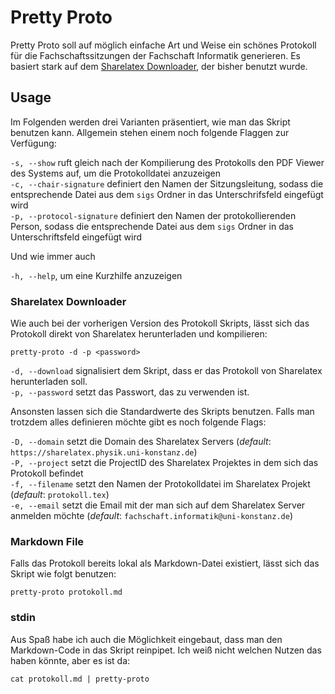 # Pretty Proto
Pretty Proto soll auf möglich einfache Art und Weise ein schönes Protokoll für die Fachschaftssitzungen der Fachschaft Informatik generieren. Es basiert stark auf dem [Sharelatex Downloader](https://gitlab.inf.uni-konstanz.de/dominik.fidas/sharelatex-downloader), der bisher benutzt wurde.

## Usage
Im Folgenden werden drei Varianten präsentiert, wie man das Skript benutzen kann. Allgemein stehen einem noch folgende Flaggen zur Verfügung:

`-s, --show` ruft gleich nach der Kompilierung des Protokolls den PDF Viewer des Systems auf, um die Protokolldatei anzuzeigen  
`-c, --chair-signature` definiert den Namen der Sitzungsleitung, sodass die entsprechende Datei aus dem `sigs` Ordner in das Unterschrifsfeld eingefügt wird  
`-p, --protocol-signature` definiert den Namen der protokollierenden Person, sodass die entsprechende Datei aus dem `sigs` Ordner in das Unterschriftsfeld eingefügt wird

Und wie immer auch

`-h, --help`, um eine Kurzhilfe anzuzeigen

### Sharelatex Downloader
Wie auch bei der vorherigen Version des Protokoll Skripts, lässt sich das Protokoll direkt von Sharelatex herunterladen und kompilieren:

```pretty-proto -d -p <password>```

`-d, --download` signalisiert dem Skript, dass er das Protokoll von Sharelatex herunterladen soll.  
`-p, --password` setzt das Passwort, das zu verwenden ist.  

Ansonsten lassen sich die Standardwerte des Skripts benutzen. Falls man trotzdem alles definieren möchte gibt es noch folgende Flags:

`-D, --domain` setzt die Domain des Sharelatex Servers (*default*: `https://sharelatex.physik.uni-konstanz.de`)  
`-P, --project` setzt die ProjectID des Sharelatex Projektes in dem sich das Protokoll befindet  
`-f, --filename` setzt den Namen der Protokolldatei im Sharelatex Projekt (*default*: `protokoll.tex`)  
`-e, --email` setzt die Email mit der man sich auf dem Sharelatex Server anmelden möchte (*default*: `fachschaft.informatik@uni-konstanz.de`)  

### Markdown File
Falls das Protokoll bereits lokal als Markdown-Datei existiert, lässt sich das Skript wie folgt benutzen:

```pretty-proto protokoll.md```

### stdin
Aus Spaß habe ich auch die Möglichkeit eingebaut, dass man den Markdown-Code in das Skript reinpipet. Ich weiß nicht welchen Nutzen das haben könnte, aber es ist da:

```cat protokoll.md | pretty-proto```
